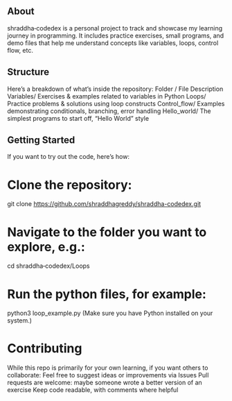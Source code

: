 ## About
shraddha‑codedex is a personal project to track and showcase my learning journey in programming.
It includes practice exercises, small programs, and demo files that help me understand concepts like variables, loops, control flow, etc.
## Structure
Here’s a breakdown of what’s inside the repository:
Folder / File	Description
Variables/	Exercises & examples related to variables in Python
Loops/	Practice problems & solutions using loop constructs
Control_flow/	Examples demonstrating conditionals, branching, error handling
Hello_world/	The simplest programs to start off, “Hello World” style
## Getting Started
If you want to try out the code, here’s how:
# Clone the repository:
git clone https://github.com/shraddhagreddy/shraddha-codedex.git
# Navigate to the folder you want to explore, e.g.:
cd shraddha‑codedex/Loops
# Run the python files, for example:
python3 loop_example.py
(Make sure you have Python installed on your system.)
# Contributing
While this repo is primarily for your own learning, if you want others to collaborate:
Feel free to suggest ideas or improvements via Issues
Pull requests are welcome: maybe someone wrote a better version of an exercise
Keep code readable, with comments where helpful
